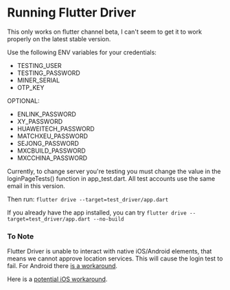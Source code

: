 # Running Flutter Driver

This only works on flutter channel beta, I can't seem to get it to work properly on the latest stable version. 

Use the following ENV variables for your credentials:
* TESTING_USER
* TESTING_PASSWORD
* MINER_SERIAL
* OTP_KEY

OPTIONAL:
* ENLINK_PASSWORD
* XY_PASSWORD
* HUAWEITECH_PASSWORD
* MATCHXEU_PASSWORD
* SEJONG_PASSWORD
* MXCBUILD_PASSWORD
* MXCCHINA_PASSWORD

Currently, to change server you're testing you must change the value in the loginPageTests() function in app_test.dart. All test accounts use the same email in this version.

Then run: `flutter drive --target=test_driver/app.dart`

If you already have the app installed, you can try `flutter drive --target=test_driver/app.dart --no-build`

### To Note

Flutter Driver is unable to interact with native iOS/Android elements, that means we cannot approve location services. This will cause the login test to fail. For Android there [is a workaround](https://github.com/flutter/flutter/issues/12561).

Here is a [potential iOS workaround](https://github.com/flutter/flutter/issues/12561#issuecomment-589996014).
